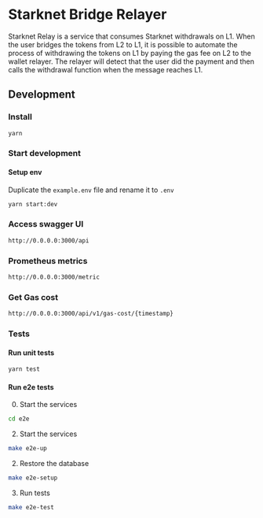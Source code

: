 # Starknet Bridge Relayer
Starknet Relay is a service that consumes Starknet withdrawals on L1. When the user bridges the tokens from L2 to L1, it is possible to automate the process of withdrawing the tokens on L1 by paying the gas fee on L2 to the wallet relayer. The relayer will detect that the user did the payment and then calls the withdrawal function when the message reaches L1.

## Development

### Install
```sh
yarn
```

### Start development
#### Setup env
Duplicate the `example.env` file and rename it to `.env`

```sh
yarn start:dev
```

### Access swagger UI
```sh
http://0.0.0.0:3000/api
```

### Prometheus metrics
```sh
http://0.0.0.0:3000/metric
```

### Get Gas cost
```sh
http://0.0.0.0:3000/api/v1/gas-cost/{timestamp}
```

### Tests
#### Run unit tests
```sh
yarn test
```

#### Run e2e tests
0. Start the services
```sh
cd e2e
```
2. Start the services
```sh
make e2e-up
```
2. Restore the database
```sh
make e2e-setup
```
3. Run tests
```sh
make e2e-test
```
